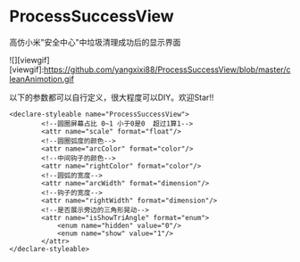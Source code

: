 # ProcessSuccessView
高仿小米"安全中心"中垃圾清理成功后的显示界面

![][viewgif]
[viewgif]:https://github.com/yangxixi88/ProcessSuccessView/blob/master/cleanAnimotion.gif

以下的参数都可以自行定义，很大程度可以DIY。欢迎Star!!
```
<declare-styleable name="ProcessSuccessView">
        <!--圆圈屏幕占比 0~1 小于0是0  超过1算1-->
        <attr name="scale" format="float"/>
        <!--圆圈弧度的颜色-->
        <attr name="arcColor" format="color"/>
        <!--中间钩子的颜色-->
        <attr name="rightColor" format="color"/>
        <!--圆弧的宽度-->
        <attr name="arcWidth" format="dimension"/>
        <!--钩子的宽度-->
        <attr name="rightWidth" format="dimension"/>
        <!--是否展示旁边的三角形晃动-->
        <attr name="isShowTriAngle" format="enum">
            <enum name="hidden" value="0"/>
            <enum name="show" value="1"/>
        </attr>
</declare-styleable>
```